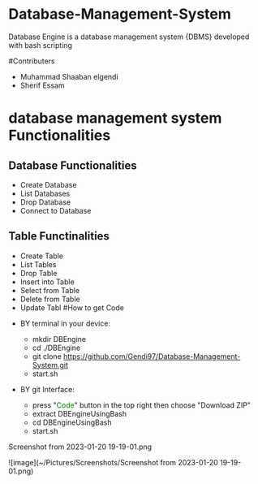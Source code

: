 # Database-Management-System
Database Engine is a database management system {DBMS} developed with  bash scripting 

#Contributers
- Muhammad Shaaban elgendi
- Sherif Essam

# database management system Functionalities
## Database Functionalities
- Create Database
- List Databases
- Drop Database
- Connect to Database

## Table Functinalities
- Create Table
- List Tables
- Drop Table 
- Insert into Table
- Select from Table
- Delete from Table
- Update Tabl
#How to get Code 
* BY terminal in your device:
    * mkdir DBEngine
    * cd ./DBEngine
    * git clone https://github.com/Gendi97/Database-Management-System.git
    * start.sh

* BY git Interface:
    * press "<span style="color:green">Code</span>" button in the top right then choose "Download ZIP"
    * extract DBEngineUsingBash
    * cd DBEngineUsingBash
    * start.sh

Screenshot from 2023-01-20 19-19-01.png

![image](~/Pictures/Screenshots/Screenshot from 2023-01-20 19-19-01.png)
